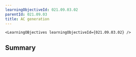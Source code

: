 ```yaml
---
learningObjectiveId: 021.09.03.02
parentId: 021.09.03
title: AC generation
---
```


```tsx eval
<LearningOBjectives learningObjectiveId={021.09.03.02} />
```

## Summary
